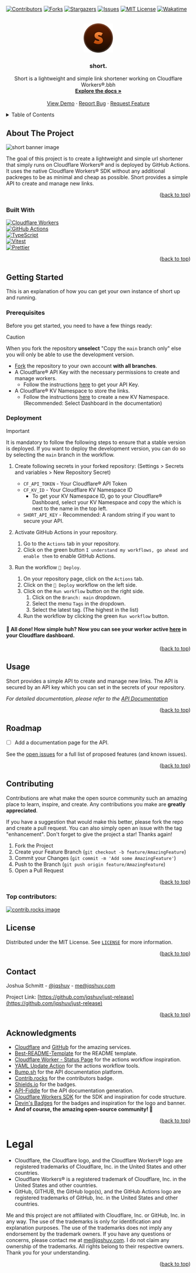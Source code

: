 <!--
 Copyright (c) 2024 Joshua Schmitt

 This software is released under the MIT License.
 https://opensource.org/licenses/MIT
-->

<!-- Improved compatibility of back to top link: See: https://github.com/othneildrew/Best-README-Template/pull/73 -->
<a id="readme-top"></a>



<!-- PROJECT SHIELDS -->
[![Contributors][contributors-shield]][contributors-url]
[![Forks][forks-shield]][forks-url]
[![Stargazers][stars-shield]][stars-url]
[![Issues][issues-shield]][issues-url]
[![MIT License][license-shield]][license-url]
[![Wakatime][wakatime-shield]](wakatime-url)



<!-- PROJECT LOGO -->
<br />
<div align="center">
  <a href="https://github.com/jqshuv/just-release">
    <img src=".github/assets/jr-logo-bordered.svg" alt="Logo" width="80" height="80">
  </a>

<h3 align="center">short.</h3>

  <p align="center">
    Short is a lightweight and simple link shortener working on Cloudflare Workers®.bbh
    <br />
    <a href="https://s.jqshuv.com/apidocs"><strong>Explore the docs »</strong></a>
    <br />
    <br />
    <a href="https://s.jqshuv.com/github">View Demo</a>
    ·
    <a href="https://github.com/jqshuv/just-release/issues/new?assignees=&labels=bug&projects=&template=🐛-bug-report.md&title=[BUG]%20">Report Bug</a>
    ·
    <a href="https://github.com/jqshuv/just-release/issues/new?assignees=&labels=enhancement&projects=&template=✨-feature-request.md&title=">Request Feature</a>
  </p>
</div>



<!-- TABLE OF CONTENTS -->
<details>
  <summary>Table of Contents</summary>
  <ol>
    <li>
      <a href="#about-the-project">About The Project</a>
      <ul>
        <li><a href="#built-with">Built With</a></li>
      </ul>
    </li>
    <li>
      <a href="#getting-started">Getting Started</a>
      <ul>
        <li><a href="#prerequisites">Prerequisites</a></li>
        <li><a href="#installation">Installation</a></li>
      </ul>
    </li>
    <li><a href="#usage">Usage</a></li>
    <li><a href="#roadmap">Roadmap</a></li>
    <li><a href="#contributing">Contributing</a></li>
    <li><a href="#license">License</a></li>
    <li><a href="#contact">Contact</a></li>
    <li><a href="#acknowledgments">Acknowledgments</a></li>
    <li><a href="#legal">Legal</a></li>
  </ol>
</details>



<!-- ABOUT THE PROJECT -->
## About The Project

![short banner image][banner]

The goal of this project is to create a lightweight and simple url shortener that simply runs on Cloudflare Workers® and is deployed by GitHub Actions. It uses the native Cloudflare Workers® SDK without any additional packreges to be as minimal and cheap as possible. Short provides a simple API to create and manage new links.

<p align="right">(<a href="#readme-top">back to top</a>)</p>



### Built With

[![Cloudflare Workers][cf-workers]][cf-workers-url] <br />
[![GitHub Actions][gh-actions]][gh-actions-url] <br />
[![TypeScript][ts]][ts-url] <br />
[![Vitest][vitest]][vitest-url] <br />
[![Prettier][prettier]][prettier-url] <br />

<p align="right">(<a href="#readme-top">back to top</a>)</p>



<!-- GETTING STARTED -->
## Getting Started

This is an explanation of how you can get your own instance of short up and running.

### Prerequisites

Before you get started, you need to have a few things ready:

> [!CAUTION]
> When you fork the repository **unselect** "Copy the `main` branch only" else you will only be able to use the development version.

* [Fork](https://github.com/jqshuv/just-release/fork) the repository to your own account **with all branches**.
* A Cloudflare® API Key with the necessary permissions to create and manage workers.
  * Follow the instructions [here](https://developers.cloudflare.com/workers/ci-cd/external-cicd/github-actions/#api-token) to get your API Key.
* A Cloudflare® KV Namespace to store the links.
  * Follow the instructions [here](https://developers.cloudflare.com/kv/get-started/#2-create-a-kv-namespace) to create a new KV Namespace. (Recommended: Select Dashboard in the documentation)


### Deployment


> [!IMPORTANT]
> It is mandatory to follow the following steps to ensure that a stable version is deployed. If you want to deploy the development version, you can do so by selecting the `main` branch in the workflow.

1. Create following secrets in your forked repository: (Settings > Secrets and variables > New Repository Secret)
   * `CF_API_TOKEN` - Your Cloudflare® API Token
   * `CF_KV_ID` - Your Cloudflare KV Namespace ID
     * To get your KV Namespace ID, go to your Cloudflare® Dashboard, select your KV Namespace and copy the which is next to the name in the top left.
   * `SHORT_API_KEY` - Recommended: A random string if you want to secure your API.

2. Activate GitHub Actions in your repository.
   1. Go to the `Actions` tab in your repository.
   2. Click on the green button `I understand my workflows, go ahead and enable them` to enable GitHub Actions.

3. Run the workflow `🚀 Deploy`.
   1. On your repository page, click on the `Actions` tab.
   2. Click on the `🚀 Deploy` workflow on the left side.
   3. Click on the `Run workflow` button on the right side.
      1. Click on the `Branch: main` dropdown.
      2. Select the menu `Tags` in the dropdown.
      3. Select the latest tag. (The highest in the list)
   4. Run the workflow by clicking the green `Run workflow` button.

#### 🚀 All done! How simple huh? Now you can see your worker active [here](https://dash.cloudflare.com/?to=/:account/workers-and-pages) in your Cloudflare dashboard.

<p align="right">(<a href="#readme-top">back to top</a>)</p>



<!-- USAGE EXAMPLES -->
## Usage

Short provides a simple API to create and manage new links. The API is secured by an API key which you can set in the secrets of your repository.

_For detailed documentation, please refer to the [API Documentation](https://example.com)_

<p align="right">(<a href="#readme-top">back to top</a>)</p>



<!-- ROADMAP -->
## Roadmap

- [ ] Add a documentation page for the API.

See the [open issues](https://github.com/jqshuv/just-release/issues) for a full list of proposed features (and known issues).

<p align="right">(<a href="#readme-top">back to top</a>)</p>



<!-- CONTRIBUTING -->
## Contributing

Contributions are what make the open source community such an amazing place to learn, inspire, and create. Any contributions you make are **greatly appreciated**.

If you have a suggestion that would make this better, please fork the repo and create a pull request. You can also simply open an issue with the tag "enhancement".
Don't forget to give the project a star! Thanks again!

1. Fork the Project
2. Create your Feature Branch (`git checkout -b feature/AmazingFeature`)
3. Commit your Changes (`git commit -m 'Add some AmazingFeature'`)
4. Push to the Branch (`git push origin feature/AmazingFeature`)
5. Open a Pull Request

<p align="right">(<a href="#readme-top">back to top</a>)</p>

### Top contributors:

<a href="https://github.com/jqshuv/just-release/graphs/contributors">
  <img src="https://contrib.rocks/image?repo=jqshuv/just-release" alt="contrib.rocks image" />
</a>



<!-- LICENSE -->
## License

Distributed under the MIT License. See [`LICENSE`](https://github.com/jqshuv/just-release/blob/main/LICENSE) for more information.

<p align="right">(<a href="#readme-top">back to top</a>)</p>



<!-- CONTACT -->
## Contact

Joshua Schmitt - [@jqshuv](https://github.com/jqshuv) - me@jqshuv.com

Project Link: [https://github.com/jqshuv/just-release](https://github.com/jqshuv/just-release)

<p align="right">(<a href="#readme-top">back to top</a>)</p>



<!-- ACKNOWLEDGMENTS -->
## Acknowledgments

* [Cloudflare](https://cloudflare.com) and [GitHub](https://github.com) for the amazing services.
* [Best-README-Template](https://github.com/othneildrew/Best-README-Template) for the README template.
* [Cloudflare Worker - Status Page](https://github.com/eidam/cf-workers-status-page) for the actions workflow inspiration.
* [YAML Update Action](https://github.com/fjogeleit/yaml-update-action) for the actions workflow tools.
* [Bump.sh](https://bump.sh) for the API documentation platform.
* [Contrib.rocks](https://contrib.rocks) for the contributors badge.
* [Shields.io](https://shields.io) for the badges.
* [API-Fiddle](https://api-fiddle.com) for the API documentation generation.
* [Cloudflare Workers SDK](https://github.com/cloudflare/workers-sdk) for the SDK and inspiration for code structure.
* [Devin's Badges](https://github.com/intergrav/devins-badges) for the badges and inspiration for the logo and banner.
* **And of course, the amazing open-source community! 🚀**

<p align="right">(<a href="#readme-top">back to top</a>)</p>



<!-- LEGAL -->
# Legal
* Cloudflare, the Cloudflare logo, and the Cloudflare Workers® logo are registered trademarks of Cloudflare, Inc. in the United States and other countries.
* Cloudflare Workers® is a registered trademark of Cloudflare, Inc. in the United States and other countries.
* GitHub, GITHUB, the GitHub logo(s), and the GitHub Actions logo are registered trademarks of GitHub, Inc. in the United States and other countries.

Me and this project are not affiliated with Cloudflare, Inc. or GitHub, Inc. in any way. The use of the trademarks is only for identification and explanation purposes. The use of the trademarks does not imply any endorsement by the trademark owners. If you have any questions or concerns, please contact me at me@jqshuv.com. I do not claim any ownership of the trademarks. All rights belong to their respective owners. Thank you for your understanding.

<p align="right">(<a href="#readme-top">back to top</a>)</p>



<!-- MARKDOWN LINKS & IMAGES -->
<!-- https://www.markdownguide.org/basic-syntax/#reference-style-links -->
[docs-url]: https://s.jqshuv.com/apidocs

[contributors-shield]: https://img.shields.io/github/contributors/jqshuv/just-release.svg?style=for-the-badge
[contributors-url]: https://github.com/jqshuv/just-release/graphs/contributors

[forks-shield]: https://img.shields.io/github/forks/jqshuv/just-release.svg?style=for-the-badge
[forks-url]: https://github.com/jqshuv/just-release/network/members

[stars-shield]: https://img.shields.io/github/stars/jqshuv/just-release.svg?style=for-the-badge
[stars-url]: https://github.com/jqshuv/just-release/stargazers

[issues-shield]: https://img.shields.io/github/issues/jqshuv/just-release.svg?style=for-the-badge
[issues-url]: https://github.com/jqshuv/just-release/issues

[license-shield]: https://img.shields.io/github/license/jqshuv/just-release.svg?style=for-the-badge
[license-url]: https://github.com/jqshuv/just-release/blob/master/LICENSE.txt

[wakatime-shield]: https://wakatime.com/badge/user/b80127f3-fcf6-417a-9cdd-107757c5022f/project/691d39e9-e109-43f2-af91-657d977c1b18.svg?style=for-the-badge
[wakatime-url]: https://wakatime.com/@jqshuv/projects/ttqahjjgfm

[banner]: .github/assets/short-banner.svg

[cf-workers]: https://img.shields.io/badge/Cloudflare_Workers-ffffff?style=for-the-badge&logo=cloudflareworkers&logoColor=F38020
[cf-workers-url]: https://workers.cloudflare.com/

[gh-actions]: https://img.shields.io/badge/GitHub_Actions-000000?style=for-the-badge&logo=githubactions&logoColor=2088FF
[gh-actions-url]: https://github.com/features/actions

[ts]: https://img.shields.io/badge/TypeScript-3178C6?style=for-the-badge&logo=typescript&logoColor=white
[ts-url]: https://www.typescriptlang.org/

[vitest]: https://img.shields.io/badge/Vitest-1b1c1e?style=for-the-badge&logo=vitest&logoColor=6E9F18
[vitest-url]: https://vitejs.dev/


[prettier]: https://img.shields.io/badge/Prettier-1d2a33?style=for-the-badge&logo=prettier&logoColor=F7B93E
[prettier-url]: https://prettier.io/
